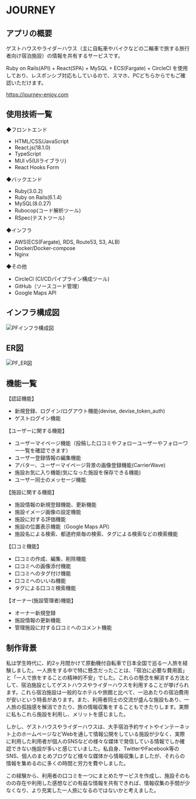 # JOURNEY
## アプリの概要
ゲストハウスやライダーハウス（主に自転車やバイクなどの二輪車で旅する旅行者向け宿泊施設）の情報を共有するサービスです。

Ruby on Rails(API) + React(SPA) + MySQL + ECS(Fargate) + CircleCI を使用しており、レスポンシブ対応もしているので、スマホ、PCどちらからでもご確認いただけます。

https://journey-enjoy.com

## 使用技術一覧
◆フロントエンド
  * HTML/CSS/JavaScript
  * React.js(18.1.0)
  * TypeScript
  * MUI v5(UIライブラリ)
  * React Hooks Form

◆バックエンド
  * Ruby(3.0.2)
  * Ruby on Rails(6.1.4)
  * MySQL(8.0.27)
  * Rubocop(コード解析ツール)
  * RSpec(テストツール)

◆インフラ
  * AWS(ECS(Fargate), RDS, Route53, S3, ALB)
  * Docker/Docker-compose
  * Nginx

◆その他
  * CircleCI (CI/CDパイプライン構成ツール)
  * GitHub（ソースコード管理）
  * Google Maps API

## インフラ構成図
![PFインフラ構成図](https://user-images.githubusercontent.com/81913409/178092455-9464794a-e3cf-4886-b8c7-805d8185f3d0.png)

## ER図
![PF_ER図](https://user-images.githubusercontent.com/81913409/178093190-3dcf7d40-39a6-4f65-a6a2-cde2a0852be7.png)

## 機能一覧
【認証機能】
  * 新規登録、ログイン/ログアウト機能(devise, devise_token_auth)
  * ゲストログイン機能

【ユーザーに関する機能】
  * ユーザーマイページ機能（投稿した口コミやフォローユーザーやフォローワー一覧を確認できます）
  * ユーザー登録情報の編集機能
  * アバター、ユーザーマイページ背景の画像登録機能(CarrierWave)
  * 施設お気に入り機能(気になった施設を保存できる機能)
  * ユーザー同士のメッセージ機能

【施設に関する機能】
  * 施設情報の新規登録機能、更新機能
  * 施設イメージ画像の設定機能
  * 施設に対する評価機能
  * 施設の位置表示機能（Google Maps API）
  * 施設名による検索、都道府県毎の検索、タグによる検索などの検索機能

【口コミ機能】
  * 口コミの作成、編集、削除機能
  * 口コミへの画像添付機能 
  * 口コミへのタグ付け機能
  * 口コミへのいいね機能
  * タグによる口コミ検索機能

【オーナー(施設管理者)機能】
  * オーナー新規登録
  * 施設情報の更新機能
  * 管理施設に対する口コミへのコメント機能


## 制作背景

私は学生時代に、約2ヶ月間かけて原動機付自転車で日本全国で巡る一人旅を経験しました。一人旅をする中で特に懸念だったことは、「宿泊に必要な費用面」と「一人で旅をすることの精神的不安」でした。これらの懸念を解消する方法として、宿泊施設としてゲストハウスやライダーハウスを利用することが挙げられます。これら宿泊施設は一般的なホテルや旅館と比べて、一泊あたりの宿泊費用が安いという特長があります。また、利用者同士の交流が盛んな施設もあり、一人旅の孤独感を解消できたり、旅の情報収集をすることもできたりします。実際に私もこれら施設を利用し、メリットを感じました。

しかし、ゲストハウスやライダーハウスは、大手宿泊予約サイトやインテーネット上のホームページなどWebを通して情報公開をしている施設が少なく、実際に利用した利用者が個人のSNSなどの様々な媒体で発信している情報でしか確認できない施設が多いと感じていました。私自身、TwitterやFacebook等のSNS、個人のまとめブログなど様々な媒体から情報収集しましたが、それらの情報を集めるのに多くの時間と労力を費やしました。

この経験から、利用者の口コミを一つにまとめたサービスを作成し、施設そのものの存在や利用した感想などの有益な情報を共有できれば、情報収集の手間が少なくなり、より充実した一人旅になるのではないかと考えました。
